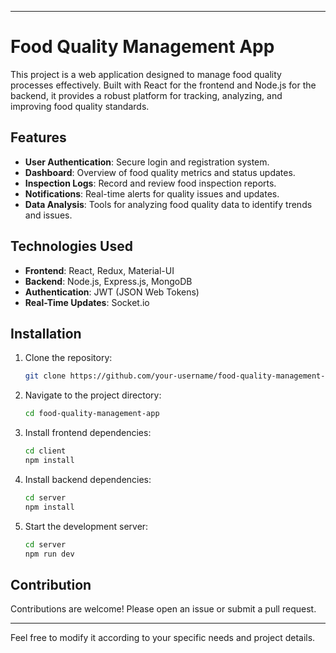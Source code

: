 
---

# Food Quality Management App

This project is a web application designed to manage food quality processes effectively. Built with React for the frontend and Node.js for the backend, it provides a robust platform for tracking, analyzing, and improving food quality standards.

## Features

- **User Authentication**: Secure login and registration system.
- **Dashboard**: Overview of food quality metrics and status updates.
- **Inspection Logs**: Record and review food inspection reports.
- **Notifications**: Real-time alerts for quality issues and updates.
- **Data Analysis**: Tools for analyzing food quality data to identify trends and issues.

## Technologies Used

- **Frontend**: React, Redux, Material-UI
- **Backend**: Node.js, Express.js, MongoDB
- **Authentication**: JWT (JSON Web Tokens)
- **Real-Time Updates**: Socket.io

## Installation

1. Clone the repository:
    ```bash
    git clone https://github.com/your-username/food-quality-management-app.git
    ```
2. Navigate to the project directory:
    ```bash
    cd food-quality-management-app
    ```
3. Install frontend dependencies:
    ```bash
    cd client
    npm install
    ```
4. Install backend dependencies:
    ```bash
    cd server
    npm install
    ```
5. Start the development server:
    ```bash
    cd server
    npm run dev
    ```

## Contribution

Contributions are welcome! Please open an issue or submit a pull request.

---

Feel free to modify it according to your specific needs and project details.
